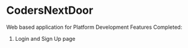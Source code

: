 # CodersNextDoor
Web based application for Platform Development
Features Completed:
1) Login and Sign Up page
